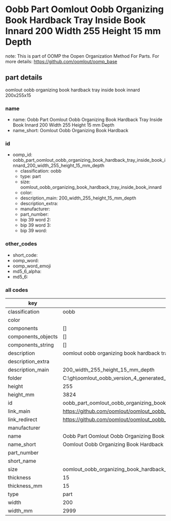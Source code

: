 # Oobb Part Oomlout Oobb Organizing Book Hardback Tray Inside Book Innard 200 Width 255 Height 15 mm Depth  

note: This is part of OOMP the Oopen Organization Method For Parts. For more details: https://github.com/oomlout/oomp_base

##  part details
  



oomlout oobb organizing book hardback tray inside book innard 200x255x15



### name
* name: Oobb Part Oomlout Oobb Organizing Book Hardback Tray Inside Book Innard 200 Width 255 Height 15 mm Depth
* name_short: Oomlout Oobb Organizing Book Hardback
### id
* oomp_id: oobb_part_oomlout_oobb_organizing_book_hardback_tray_inside_book_innard_200_width_255_height_15_mm_depth
  * classification: oobb
  * type: part
  * size: oomlout_oobb_organizing_book_hardback_tray_inside_book_innard
  * color: 
  * description_main: 200_width_255_height_15_mm_depth
  * description_extra: 
  * manufacturer: 
  * part_number: 
  * bip 39 word 2: 
  * bip 39 word 3: 
  * bip 39 word: 

### other_codes
* short_code: 
* oomp_word: 
* oomp_word_emoji 
* md5_6_alpha: 
* md5_6: 









### all codes 
| key | value |  
| --- | --- |  
| classification | oobb |  
| color |  |  
| components | [] |  
| components_objects | [] |  
| components_string | [] |  
| description | oomlout oobb organizing book hardback tray inside book innard 200x255x15 |  
| description_extra |  |  
| description_main | 200_width_255_height_15_mm_depth |  
| folder | C:\gh\oomlout_oobb_version_4_generated_parts\parts\oobb_part_oomlout_oobb_organizing_book_hardback_tray_inside_book_innard_200_width_255_height_15_mm_depth |  
| height | 255 |  
| height_mm | 3824 |  
| id | oobb_part_oomlout_oobb_organizing_book_hardback_tray_inside_book_innard_200_width_255_height_15_mm_depth |  
| link_main | https://github.com/oomlout/oomlout_oobb_version_4_generated_parts/tree/main/navigation_oomp/oobb/part/oomlout_oobb_organizing_book_hardback_tray_inside_book_innard/200_width_255_height_15_mm_depth/part |  
| link_redirect | https://github.com/oomlout/oomlout_oobb_version_4_generated_parts/tree/main/parts/oobb_oomlout_oobb_organizing_book_hardback_tray_inside_book_innard_200_255_15 |  
| manufacturer |  |  
| name | Oobb Part Oomlout Oobb Organizing Book Hardback Tray Inside Book Innard 200 Width 255 Height 15 mm Depth |  
| name_short | Oomlout Oobb Organizing Book Hardback |  
| part_number |  |  
| short_name |  |  
| size | oomlout_oobb_organizing_book_hardback_tray_inside_book_innard |  
| thickness | 15 |  
| thickness_mm | 15 |  
| type | part |  
| width | 200 |  
| width_mm | 2999 |  
